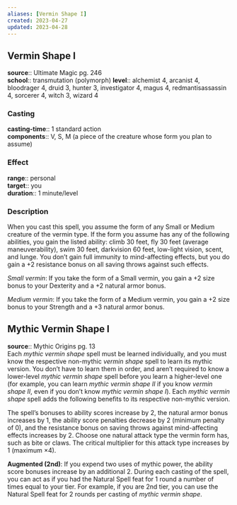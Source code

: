 ```yaml
---
aliases: [Vermin Shape I]
created: 2023-04-27
updated: 2023-04-28
---
```


## Vermin Shape I

**source**:: Ultimate Magic pg. 246  
**school**:: transmutation (polymorph)
**level**:: alchemist 4, arcanist 4, bloodrager 4, druid 3, hunter 3, investigator 4, magus 4, redmantisassassin 4, sorcerer 4, witch 3, wizard 4

### Casting

**casting-time**:: 1 standard action  
**components**:: V, S, M (a piece of the creature whose form you plan to assume)

### Effect

**range**:: personal  
**target**:: you  
**duration**:: 1 minute/level

### Description

When you cast this spell, you assume the form of any Small or Medium creature of the vermin type. If the form you assume has any of the following abilities, you gain the listed ability: climb 30 feet, fly 30 feet (average maneuverability), swim 30 feet, darkvision 60 feet, low-light vision, scent, and lunge. You don’t gain full immunity to mind-affecting effects, but you do gain a +2 resistance bonus on all saving throws against such effects.  
  
*Small vermin*: If you take the form of a Small vermin, you gain a +2 size bonus to your Dexterity and a +2 natural armor bonus.  
  
*Medium vermin*: If you take the form of a Medium vermin, you gain a +2 size bonus to your Strength and a +3 natural armor bonus.

## Mythic Vermin Shape I

**source**:: Mythic Origins pg. 13  
Each *mythic vermin shape* spell must be learned individually, and you must know the respective non-mythic *vermin shape* spell to learn its mythic version. You don’t have to learn them in order, and aren’t required to know a lower-level *mythic vermin shape* spell before you learn a higher-level one (for example, you can learn *mythic vermin shape II* if you know *vermin shape II*, even if you don’t know *mythic vermin shape I*). Each *mythic vermin shape* spell adds the following benefits to its respective non-mythic version.  
  
The spell’s bonuses to ability scores increase by 2, the natural armor bonus increases by 1, the ability score penalties decrease by 2 (minimum penalty of 0), and the resistance bonus on saving throws against mind-affecting effects increases by 2. Choose one natural attack type the vermin form has, such as bite or claws. The critical multiplier for this attack type increases by 1 (maximum ×4).  
  
**Augmented (2nd)**: If you expend two uses of mythic power, the ability score bonuses increase by an additional 2. During each casting of the spell, you can act as if you had the Natural Spell feat for 1 round a number of times equal to your tier. For example, if you are 2nd tier, you can use the Natural Spell feat for 2 rounds per casting of *mythic vermin shape*.
